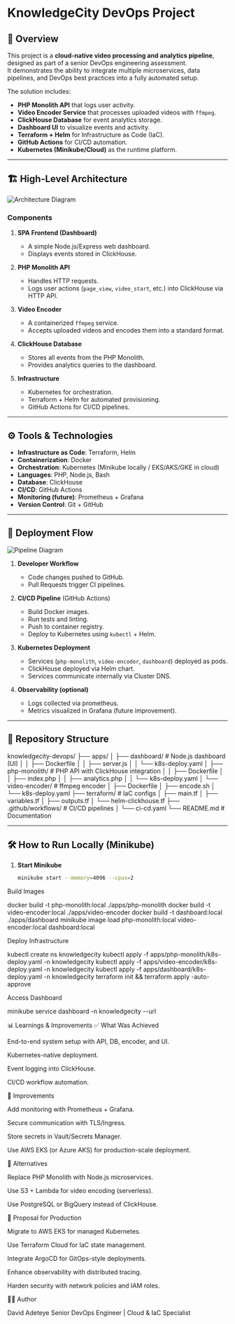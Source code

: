 # KnowledgeCity DevOps Project

## 📌 Overview
This project is a **cloud-native video processing and analytics pipeline**, designed as part of a senior DevOps engineering assessment.  
It demonstrates the ability to integrate multiple microservices, data pipelines, and DevOps best practices into a fully automated setup.

The solution includes:
- **PHP Monolith API** that logs user activity.
- **Video Encoder Service** that processes uploaded videos with `ffmpeg`.
- **ClickHouse Database** for event analytics storage.
- **Dashboard UI** to visualize events and activity.
- **Terraform + Helm** for Infrastructure as Code (IaC).
- **GitHub Actions** for CI/CD automation.
- **Kubernetes (Minikube/Cloud)** as the runtime platform.

---

## 🏗️ High-Level Architecture

![Architecture Diagram](architecture.png)

### Components
1. **SPA Frontend (Dashboard)**  
   - A simple Node.js/Express web dashboard.  
   - Displays events stored in ClickHouse.  

2. **PHP Monolith API**  
   - Handles HTTP requests.  
   - Logs user actions (`page_view`, `video_start`, etc.) into ClickHouse via HTTP API.  

3. **Video Encoder**  
   - A containerized `ffmpeg` service.  
   - Accepts uploaded videos and encodes them into a standard format.  

4. **ClickHouse Database**  
   - Stores all events from the PHP Monolith.  
   - Provides analytics queries to the dashboard.  

5. **Infrastructure**  
   - Kubernetes for orchestration.  
   - Terraform + Helm for automated provisioning.  
   - GitHub Actions for CI/CD pipelines.  

---

## ⚙️ Tools & Technologies

- **Infrastructure as Code**: Terraform, Helm  
- **Containerization**: Docker  
- **Orchestration**: Kubernetes (Minikube locally / EKS/AKS/GKE in cloud)  
- **Languages**: PHP, Node.js, Bash  
- **Database**: ClickHouse  
- **CI/CD**: GitHub Actions  
- **Monitoring (future)**: Prometheus + Grafana  
- **Version Control**: Git + GitHub  

---

## 🚀 Deployment Flow

![Pipeline Diagram](pipeline.png)

1. **Developer Workflow**  
   - Code changes pushed to GitHub.  
   - Pull Requests trigger CI pipelines.  

2. **CI/CD Pipeline** (GitHub Actions)  
   - Build Docker images.  
   - Run tests and linting.  
   - Push to container registry.  
   - Deploy to Kubernetes using `kubectl` + Helm.  

3. **Kubernetes Deployment**  
   - Services (`php-monolith`, `video-encoder`, `dashboard`) deployed as pods.  
   - ClickHouse deployed via Helm chart.  
   - Services communicate internally via Cluster DNS.  

4. **Observability (optional)**  
   - Logs collected via prometheus.  
   - Metrics visualized in Grafana (future improvement).  

---

## 📂 Repository Structure

knowledgecity-devops/
├── apps/
│ ├── dashboard/ # Node.js dashboard (UI)
│ │ ├── Dockerfile
│ │ ├── server.js
│ │ └── k8s-deploy.yaml
│ ├── php-monolith/ # PHP API with ClickHouse integration
│ │ ├── Dockerfile
│ │ ├── index.php
│ │ ├── analytics.php
│ │ └── k8s-deploy.yaml
│ └── video-encoder/ # ffmpeg encoder
│ ├── Dockerfile
│ ├── encode.sh
│ └── k8s-deploy.yaml
├── terraform/ # IaC configs
│ ├── main.tf
│ ├── variables.tf
│ ├── outputs.tf
│ └── helm-clickhouse.tf
├── .github/workflows/ # CI/CD pipelines
│ └── ci-cd.yaml
└── README.md # Documentation


---

## 🛠️ How to Run Locally (Minikube)

1. **Start Minikube**  
   ```bash
   minikube start --memory=4096 --cpus=2


Build Images

docker build -t php-monolith:local ./apps/php-monolith
docker build -t video-encoder:local ./apps/video-encoder
docker build -t dashboard:local ./apps/dashboard
minikube image load php-monolith:local video-encoder:local dashboard:local


Deploy Infrastructure

kubectl create ns knowledgecity
kubectl apply -f apps/php-monolith/k8s-deploy.yaml -n knowledgecity
kubectl apply -f apps/video-encoder/k8s-deploy.yaml -n knowledgecity
kubectl apply -f apps/dashboard/k8s-deploy.yaml -n knowledgecity
terraform init && terraform apply -auto-approve


Access Dashboard

minikube service dashboard -n knowledgecity --url

📊 Learnings & Improvements
✅ What Was Achieved

End-to-end system setup with API, DB, encoder, and UI.

Kubernetes-native deployment.

Event logging into ClickHouse.

CI/CD workflow automation.

🔧 Improvements

Add monitoring with Prometheus + Grafana.

Secure communication with TLS/Ingress.

Store secrets in Vault/Secrets Manager.

Use AWS EKS (or Azure AKS) for production-scale deployment.

🔄 Alternatives

Replace PHP Monolith with Node.js microservices.

Use S3 + Lambda for video encoding (serverless).

Use PostgreSQL or BigQuery instead of ClickHouse.

📜 Proposal for Production

Migrate to AWS EKS for managed Kubernetes.

Use Terraform Cloud for IaC state management.

Integrate ArgoCD for GitOps-style deployments.

Enhance observability with distributed tracing.

Harden security with network policies and IAM roles.

👨‍💻 Author

David Adeteye
Senior DevOps Engineer | Cloud & IaC Specialist
